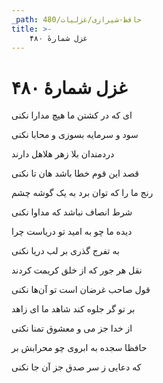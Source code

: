 ```yaml
---
_path: حافظ-شیرازی/غزلیات/480
title: >-
    غزل شمارهٔ ۴۸۰
---
```

# غزل شمارهٔ ۴۸۰

<div class="b" id="bn1"><div class="m1"><p>ای که در کشتن ما هیچ مدارا نکنی</p></div>
<div class="m2"><p>سود و سرمایه بسوزی و محابا نکنی</p></div></div>
<div class="b" id="bn2"><div class="m1"><p>دردمندان بلا زهر هلاهل دارند</p></div>
<div class="m2"><p>قصد این قوم خطا باشد هان تا نکنی</p></div></div>
<div class="b" id="bn3"><div class="m1"><p>رنج ما را که توان برد به یک گوشه چشم</p></div>
<div class="m2"><p>شرط انصاف نباشد که مداوا نکنی</p></div></div>
<div class="b" id="bn4"><div class="m1"><p>دیده ما چو به امید تو دریاست چرا</p></div>
<div class="m2"><p>به تفرج گذری بر لب دریا نکنی</p></div></div>
<div class="b" id="bn5"><div class="m1"><p>نقل هر جور که از خلق کریمت کردند</p></div>
<div class="m2"><p>قول صاحب غرضان است تو آن‌ها نکنی</p></div></div>
<div class="b" id="bn6"><div class="m1"><p>بر تو گر جلوه کند شاهد ما ای زاهد</p></div>
<div class="m2"><p>از خدا جز می و معشوق تمنا نکنی</p></div></div>
<div class="b" id="bn7"><div class="m1"><p>حافظا سجده به ابروی چو محرابش بر</p></div>
<div class="m2"><p>که دعایی ز سر صدق جز آن جا نکنی</p></div></div>
